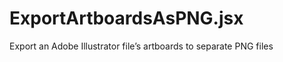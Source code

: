 ExportArtboardsAsPNG.jsx
========================

Export an Adobe Illustrator file’s artboards to separate PNG files